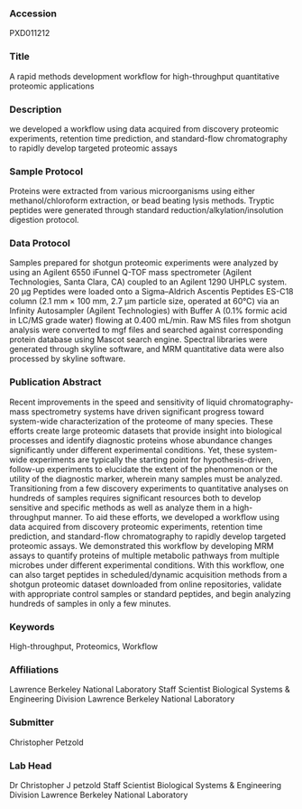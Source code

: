 ### Accession
PXD011212

### Title
A rapid methods development workflow for high-throughput quantitative proteomic applications

### Description
we developed a workflow using data acquired from discovery proteomic experiments, retention time prediction, and standard-flow chromatography to rapidly develop targeted proteomic assays

### Sample Protocol
Proteins were extracted from various microorganisms using either methanol/chloroform extraction, or bead beating lysis methods. Tryptic peptides were generated through standard reduction/alkylation/insolution digestion protocol.

### Data Protocol
Samples prepared for shotgun proteomic experiments were analyzed by using an Agilent 6550 iFunnel Q-TOF mass spectrometer (Agilent Technologies, Santa Clara, CA) coupled to an Agilent 1290 UHPLC system. 20 μg Peptides were loaded onto a Sigma–Aldrich Ascentis Peptides ES-C18 column (2.1 mm × 100 mm, 2.7 μm particle size, operated at 60°C) via an Infinity Autosampler (Agilent Technologies) with Buffer A (0.1% formic acid in LC/MS grade water) flowing at 0.400 mL/min. Raw MS files from shotgun analysis were converted to mgf files and searched against corresponding protein database using Mascot search engine. Spectral libraries were generated through skyline software, and MRM quantitative data were also processed by skyline software.

### Publication Abstract
Recent improvements in the speed and sensitivity of liquid chromatography-mass spectrometry systems have driven significant progress toward system-wide characterization of the proteome of many species. These efforts create large proteomic datasets that provide insight into biological processes and identify diagnostic proteins whose abundance changes significantly under different experimental conditions. Yet, these system-wide experiments are typically the starting point for hypothesis-driven, follow-up experiments to elucidate the extent of the phenomenon or the utility of the diagnostic marker, wherein many samples must be analyzed. Transitioning from a few discovery experiments to quantitative analyses on hundreds of samples requires significant resources both to develop sensitive and specific methods as well as analyze them in a high-throughput manner. To aid these efforts, we developed a workflow using data acquired from discovery proteomic experiments, retention time prediction, and standard-flow chromatography to rapidly develop targeted proteomic assays. We demonstrated this workflow by developing MRM assays to quantify proteins of multiple metabolic pathways from multiple microbes under different experimental conditions. With this workflow, one can also target peptides in scheduled/dynamic acquisition methods from a shotgun proteomic dataset downloaded from online repositories, validate with appropriate control samples or standard peptides, and begin analyzing hundreds of samples in only a few minutes.

### Keywords
High-throughput, Proteomics, Workflow

### Affiliations
Lawrence Berkeley National Laboratory
Staff Scientist Biological Systems & Engineering Division Lawrence Berkeley National Laboratory

### Submitter
Christopher Petzold

### Lab Head
Dr Christopher J petzold
Staff Scientist Biological Systems & Engineering Division Lawrence Berkeley National Laboratory


